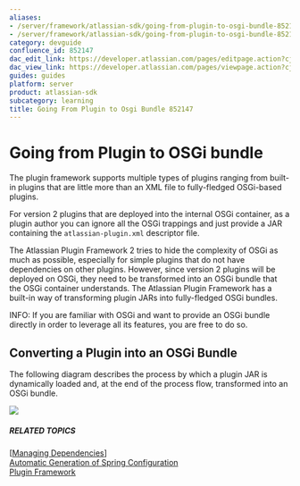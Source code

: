 ```yaml
---
aliases:
- /server/framework/atlassian-sdk/going-from-plugin-to-osgi-bundle-852147.html
- /server/framework/atlassian-sdk/going-from-plugin-to-osgi-bundle-852147.md
category: devguide
confluence_id: 852147
dac_edit_link: https://developer.atlassian.com/pages/editpage.action?cjm=wozere&pageId=852147
dac_view_link: https://developer.atlassian.com/pages/viewpage.action?cjm=wozere&pageId=852147
guides: guides
platform: server
product: atlassian-sdk
subcategory: learning
title: Going From Plugin to Osgi Bundle 852147
---
```

# Going from Plugin to OSGi bundle

The plugin framework supports multiple types of plugins ranging from built-in plugins that are little more than an XML file to fully-fledged OSGi-based plugins.

For version 2 plugins that are deployed into the internal OSGi container, as a plugin author you can ignore all the OSGi trappings and just provide a JAR containing the `atlassian-plugin.xml` descriptor file.

The Atlassian Plugin Framework 2 tries to hide the complexity of OSGi as much as possible, especially for simple plugins that do not have dependencies on other plugins. However, since version 2 plugins will be deployed on OSGi, they need to be transformed into an OSGi bundle that the OSGi container understands. The Atlassian Plugin Framework has a built-in way of transforming plugin JARs into fully-fledged OSGi bundles.

INFO: If you are familiar with OSGi and want to provide an OSGi bundle directly in order to leverage all its features, you are free to do so.

## Converting a Plugin into an OSGi Bundle

The following diagram describes the process by which a plugin JAR is dynamically loaded and, at the end of the process flow, transformed into an OSGi bundle.

![](/server/framework/atlassian-sdk/images/pluginosgiworkflow-50pc.png)

##### RELATED TOPICS

\[[Managing Dependencies](/server/framework/atlassian-sdk/managing-dependencies)\]  
[Automatic Generation of Spring Configuration](https://developer.atlassian.com/display/PLUGINFRAMEWORK/Automatic+Generation+of+Spring+Configuration)  
[Plugin Framework](https://developer.atlassian.com/display/PLUGINFRAMEWORK/Plugin+Framework)



























































































































































































































